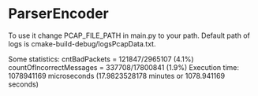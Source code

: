 # ParserEncoder

To use it change PCAP_FILE_PATH in main.py to your path. Default path of logs is cmake-build-debug/logsPcapData.txt. 

Some statistics:
cntBadPackets = 121847/2965107 (4.1%) 
countOfIncorrectMessages = 337708/17800841 (1.9%)
Execution time: 1078941169 microseconds (17.9823528178 minutes or 1078.941169 seconds)
